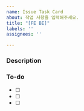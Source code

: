 ```yaml
---
name: Issue Task Card
about: 작업 사항을 입력해주세요.
title: "[FE BE]"
labels: ''
assignees: ''

---
```


### Description

### To-do

- [ ] 
- [ ] 
- [ ]
